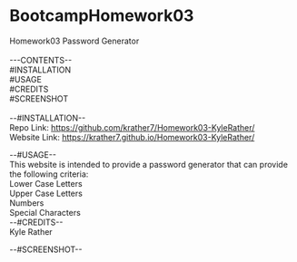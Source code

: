 # BootcampHomework03
Homework03 Password Generator<br>
<br>
---CONTENTS--<br>
#INSTALLATION<br>
#USAGE<br>
#CREDITS<br>
#SCREENSHOT<br>
<br>
--#INSTALLATION--<br>
Repo Link:    https://github.com/krather7/Homework03-KyleRather/<br>
Website Link: https://krather7.github.io/Homework03-KyleRather/<br>

--#USAGE--<br>
This website is intended to provide a password generator that can provide the following criteria:<br>
Lower Case Letters<br>
Upper Case Letters<br>
Numbers<br>
Special Characters<br>
--#CREDITS--<br>
Kyle Rather<br>

 --#SCREENSHOT--<br>
